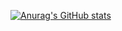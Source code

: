 [![Anurag's GitHub stats](https://github-readme-stats.vercel.app/api?username=trevorcode)](https://github.com/anuraghazra/github-readme-stats)
